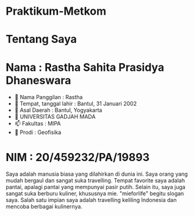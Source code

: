 # Praktikum-Metkom
# Tentang Saya
# Nama : Rastha Sahita Prasidya Dhaneswara
- 👋 Nama Panggilan : Rastha
- 👀 Tempat, tanggal lahir : Bantul, 31 Januari 2002
- 🌱 Asal Daerah : Bantul, Yogyakarta
- 💞️ UNIVERSITAS GADJAH MADA
- 📫 Fakultas : MIPA
- 👀 Prodi : Geofisika
# NIM : 20/459232/PA/19893
Saya adalah manusia biasa yang dilahirkan di dunia ini. Saya orang yang mudah bergaul dan sangat suka travelling. Tempat favorite saya adalah pantai, apalagi pantai yang mempunyai pasir putih. Selain itu, saya juga sangat suka berburu kuliner, khususnya mie. "mieforlife" begitu slogan saya. Salah satu impian saya adalah travelling keliling Indonesia dan mencoba berbagai kulinernya. 
